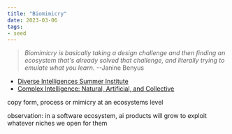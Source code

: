 ```yaml
---
title: "Biomimicry"
date: 2023-03-06
tags:
- seed
---
```

>*Biomimicry is basically taking a design challenge and then finding an ecosystem that's already solved that challenge, and literally trying to emulate what you learn.* --Janine Benyus
- [Diverse Intelligences Summer Institute](https://disi.org/)
- [Complex Intelligence: Natural, Artificial, and Collective](https://www.santafe.edu/research/themes/complex-intelligence-natural-artificial-and-collec)

copy form, process or mimicry at an ecosystems level

observation: in a software ecosystem, ai products will grow to exploit whatever niches we open for them